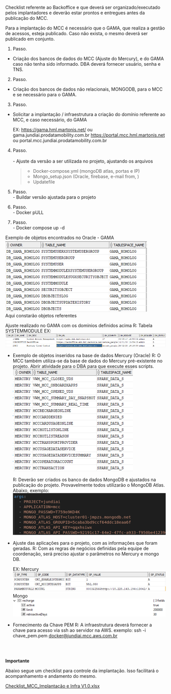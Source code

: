 Checklist referente ao Backoffice e que deverá ser organizado/executado pelos implantadores e deverão estar prontos e entregues antes da publicação do MCC.

Para a implantação do MCC é necessário que o GAMA, que realiza a gestão de acessos, esteja publicado. Caso não exista, o mesmo deverá ser publicado em conjunto. 

1. Passo. 
- Criação dos bancos de dados do MCC (Ajuste do Mercury), e do GAMA caso não tenha sido informado.
DBA deverá fornecer usuário, senha e TNS.

2. Passo.
- Criação dos bancos de dados não relacionais, MONGODB, para o MCC e se necessário para o GAMA. 

3. Passo. 
- Solicitar a implantação / infraestrutura a criação do domínio referente ao MCC, e caso necessário, do GAMA<br>

     EX: https://gama.hml.martonis.net/ ou gama.jundiai.prodatamobility.com.br
         https://portal.mcc.hml.martonis.net ou portal.mcc.jundiai.prodatamobility.com.br<br>

4. Passo.<BR><BR>- Ajuste da versão a ser utilizada no projeto, ajustando os arquivos
   > - Docker-compose.yml (mongoDB atlas, portas e IP)
   > - Mongo_setup.json (Oracle, firebase, e-mail from, )
   > - Updatefile


5. Passo.<br>- Buildar versão ajustada para o projeto

6. Passo.<br>- Docker pULL

7. Passo. <br>- Docker compose up -d

    
Exemplo de objetos encontrados no Oracle - GAMA
     ![image.png](/.attachments/image-d8d4bd98-902e-422f-a963-e9175e77cea4.png)<br>
Aqui constarão objetos referentes 

Ajuste realizado no GAMA com os dominios definidos acima
  R: Tabela SYSTEMMODULE
  EX: ![image.png](/.attachments/image-8ff9907f-a99e-4d05-a22e-bcf4fc4b2185.png)

- Exemplo de objetos inseridos na base de dados Mercury (Oracle)
  R: O MCC também utiliza-se da base de dados do Mercury pré-existente no projeto. Abrir atividade para o DBA para que execute esses scripts.
![image.png](/.attachments/image-fc75a271-8caa-4a7b-b7f0-37e7a529c8d7.png)

   R: Deverão ser criados os banco de dados MongoDB e ajustados na publicação do projeto.
   Provavelmente todos utilizarão o MongoDB Atlas.
   Abaixo, exemplo:
![image.png](/.attachments/image-89f96568-16f6-46b6-a476-dd2efed8398f.png)


- Ajuste das aplicações para o projeto, com as informações que foram geradas.
  R: Com as regras de negócios definidas pela equipe de coordenação, será preciso ajustar o parâmetros no Mercury e mongo DB.

   EX: Mercury![image.png](/.attachments/image-4a0964b8-9cc9-4f03-a421-6c5ce1ff3f99.png)
Mongo
![image.png](/.attachments/image-ad3604bc-eddb-4a80-98f2-5acd1103b289.png)
    

- Fornecimento da Chave PEM
  R: A infraestrutura deverá fornecer a chave para acesso via ssh ao servidor na AWS.
exemplo: ssh -i chave_pem.pem docker@jundiai.mcc.aws.com.br



<BR><BR>

**Importante**

Abaixo segue um checklist para controle da implantação. Isso facilitará o acompanhamento e andamento do mesmo.

[Checklist_MCC_Implantação e Infra V1.0.xlsx](/.attachments/Checklist_MCC_Implantação%20e%20Infra%20V1.0-cdc0e115-e435-433d-a405-9d59b3ccd671.xlsx)
